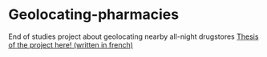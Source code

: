 # Geolocating-pharmacies
End of studies project about geolocating nearby all-night drugstores
[Thesis of the project here! (written in french)](https://github.com/RifatBen/Geolocating-pharmacies/blob/master/M%C3%A9moire%20licence.pdf)
